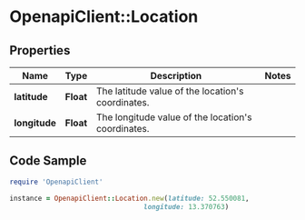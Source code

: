 # OpenapiClient::Location

## Properties

Name | Type | Description | Notes
------------ | ------------- | ------------- | -------------
**latitude** | **Float** | The latitude value of the location&#39;s coordinates. | 
**longitude** | **Float** | The longitude value of the location&#39;s coordinates. | 

## Code Sample

```ruby
require 'OpenapiClient'

instance = OpenapiClient::Location.new(latitude: 52.550081,
                                 longitude: 13.370763)
```


